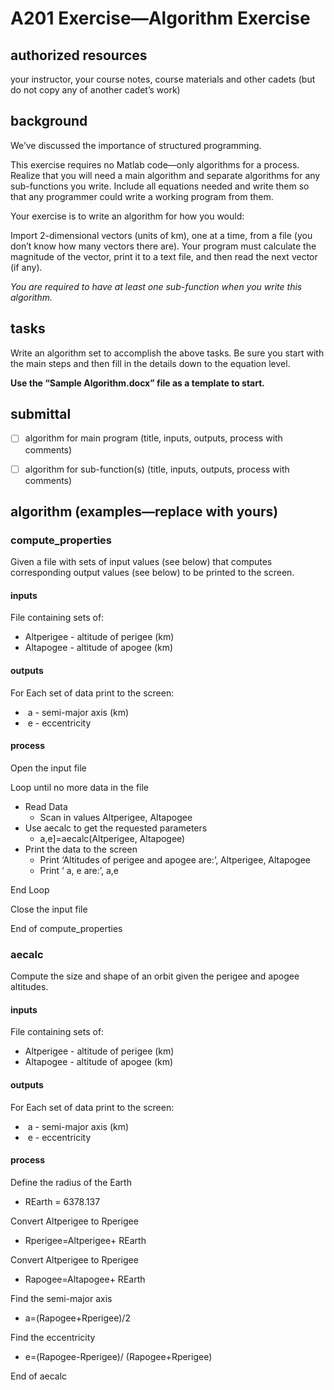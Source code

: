 # A201 Exercise—Algorithm Exercise



## authorized resources

 your instructor, your course notes, course materials and other cadets (but do not copy any of another cadet’s work)



## background

We’ve discussed the importance of structured programming. 

This exercise requires no Matlab code—only algorithms for a process. Realize that you will need a main algorithm and separate algorithms for any sub-functions you write. Include all equations needed and write them so that any programmer could write a working program from them.

Your exercise is to write an algorithm for how you would:

Import 2-dimensional vectors (units of km), one at a time, from a file (you don’t know how many vectors there are). Your program must calculate the magnitude of the vector, print it to a text file, and then read the next vector (if any).

*You are required to have at least one sub-function when you write this algorithm.*



## tasks

Write an algorithm set to accomplish the above tasks. Be sure you start with the main steps and then fill in the details down to the equation level.

**Use the “Sample Algorithm.docx” file as a template to start.**



## submittal

- [ ] algorithm for main program (title, inputs, outputs, process with comments)
- [ ] algorithm for sub-function(s) (title, inputs, outputs, process with comments)



## algorithm (examples—replace with yours)



### compute_properties

Given a file with sets of input values (see below) that computes corresponding output values (see below) to be printed to the screen.

 

#### inputs

File containing sets of:

- Altperigee    - altitude of perigee (km)
- Altapogee    - altitude of apogee (km)

 #### outputs 

For Each set of data print to the screen:

- ​    a        - semi-major axis (km)
- ​    e        - eccentricity

 

#### process

Open the input file

Loop until no more data in the file

- Read Data
  - Scan in values Altperigee, Altapogee
- Use aecalc to get the requested parameters
  - a,e]=aecalc(Altperigee, Altapogee)
- Print the data to the screen
  - Print ‘Altitudes of perigee and apogee are:’, Altperigee, Altapogee
  - Print ‘ a, e are:’, a,e

End Loop

Close the input file

End of compute_properties



### aecalc

Compute the size and shape of an orbit given the perigee and apogee altitudes. 

#### inputs

File containing sets of:

- Altperigee    - altitude of perigee (km)
- Altapogee    - altitude of apogee (km)

 #### outputs 

For Each set of data print to the screen:

- ​    a        - semi-major axis (km)
- ​    e        - eccentricity

 

#### process

Define the radius of the Earth

- REarth = 6378.137

Convert Altperigee to Rperigee

- Rperigee=Altperigee+ REarth

Convert Altperigee to Rperigee

- Rapogee=Altapogee+ REarth

Find the semi-major axis

- a=(Rapogee+Rperigee)/2

 Find the eccentricity

- e=(Rapogee-Rperigee)/ (Rapogee+Rperigee)

 End of aecalc
